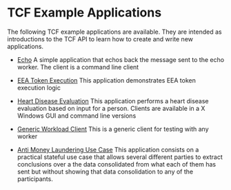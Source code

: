 # TCF Example Applications

The following TCF example applications are available.
They are intended as introductions to the TCF API to learn how to
create and write new applications.

- [Echo](echo)
  A simple application that echos back the message sent to the echo worker.
  The client is a command line client

- [EEA Token Execution](eea_token)
  This application demonstrates EEA token execution logic

- [Heart Disease Evaluation](heart_disease_eval)
  This application performs a heart disease evaluation based on input for
  a person.
  Clients are available in a X Windows GUI and command line versions

- [Generic Workload Client](generic_client)
  This is a generic client for testing with any worker

- [Anti Money Laundering Use Case](aml)
  This application consists on a practical stateful use case that allows several different parties to extract conclusions over a the data consolidated from what each of them has sent but without showing that data consolidation to any of the participants.

